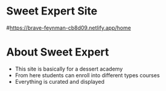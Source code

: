 # Sweet Expert Site
#https://brave-feynman-cb8d09.netlify.app/home
# About Sweet Expert
* This site is basically for a dessert academy
* From here students can enroll into different types courses
* Everything is curated and displayed

